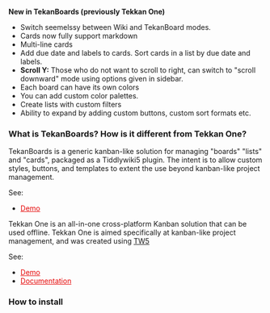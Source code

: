 **New in TekanBoards (previously Tekkan One)**

* Switch seemelssy between Wiki and TekanBoard modes.
* Cards now fully support markdown
* Multi-line cards
* Add due date and labels to cards. Sort cards in a list by due date and labels.
* **Scroll Y:** Those who do not want to scroll to right, can switch to "scroll downward" mode using options given in sidebar.
* Each board can have its own colors
* You can add custom color palettes.
* Create lists with custom filters
* Ability to expand by adding custom buttons, custom sort formats etc.

### What is TekanBoards? How is it different from Tekkan One?

TekanBoards is a generic kanban-like solution for managing "boards" "lists" and "cards", packaged as a Tiddlywiki5 plugin. The intent is to allow custom styles, buttons, and templates to extent the use beyond kanban-like project management.

See:
* <a href="https://joshuafontany.github.io/TW5-TekanBoards" style="color:#e60909;" target="_blank">Demo</a>

Tekkan One is an all-in-one cross-platform Kanban solution that can be used offline. Tekkan One is aimed specifically at kanban-like project management, and was created using  <a href="http://tiddlywiki.com/" target="_blank">TW5</a>

See:
* <a href="https://ibnishak.github.io/Tekkan/Tekkan%20Demo.html" style="color:#e60909;" target="_blank">Demo</a>
* <a href="https://ibnishak.github.io/Tekkan/" style="color:#e60909;" target="_blank">Documentation</a>


### How to install


